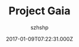 ---
title: Project Gaia
github: https://github.com/szhielelp/JekyllTheme-ProjectGaia
demo: https://szhielelp.github.io/JekyllTheme-ProjectGaia/
author: szhshp
ssg:
  - Jekyll
cms:
  - No Cms
date: 2017-01-09T07:22:31.000Z
description: 'Jekyll Theme Project Gaia. V2 Beta Released !! Check it out -> '
stale: false
draft: true
---